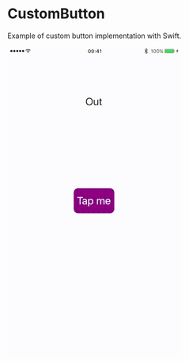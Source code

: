 # CustomButton

Example of custom button implementation with Swift.


![alt tag](https://github.com/Kirillzzy/CustomButton/blob/master/AdditionalFiles/videoExample.gif)
